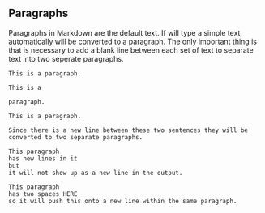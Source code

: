 ## Paragraphs

Paragraphs in Markdown are the default text. If will type a simple text, automatically will be converted to a paragraph. The only important thing is that is necessary to add a blank line between each set of text to separate text into two seperate paragraphs.

`This is a paragraph.`

```
This is a

paragraph.

```
```
This is a paragraph.
  
Since there is a new line between these two sentences they will be converted to two separate paragraphs.

This paragraph
has new lines in it
but
it will not show up as a new line in the output.

This paragraph
has two spaces HERE  
so it will push this onto a new line within the same paragraph.
```